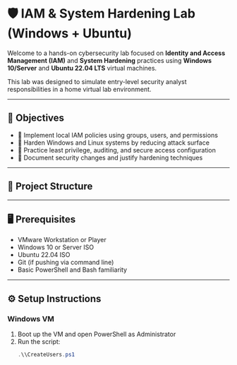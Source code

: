 # 🛡️ IAM & System Hardening Lab (Windows + Ubuntu)

Welcome to a hands-on cybersecurity lab focused on **Identity and Access Management (IAM)** and **System Hardening** practices using **Windows 10/Server** and **Ubuntu 22.04 LTS** virtual machines.

This lab was designed to simulate entry-level security analyst responsibilities in a home virtual lab environment.

---

## 🎯 Objectives

- 🔐 Implement local IAM policies using groups, users, and permissions
- 🧱 Harden Windows and Linux systems by reducing attack surface
- 🧪 Practice least privilege, auditing, and secure access configuration
- 📝 Document security changes and justify hardening techniques

---

## 📁 Project Structure


---

## 🖥️ Prerequisites

- VMware Workstation or Player
- Windows 10 or Server ISO
- Ubuntu 22.04 ISO
- Git (if pushing via command line)
- Basic PowerShell and Bash familiarity

---

## ⚙️ Setup Instructions

### Windows VM
1. Boot up the VM and open PowerShell as Administrator
2. Run the script:
   ```powershell
   .\\CreateUsers.ps1

   

